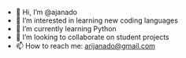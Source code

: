 - 👋 Hi, I’m @ajanado
- 👀 I’m interested in learning new coding languages
- 🌱 I’m currently learning Python
- 💞️ I’m looking to collaborate on student projects
- 📫 How to reach me: arijanado@gmail.com

<!---
ajanado/ajanado is a ✨ special ✨ repository because its `README.md` (this file) appears on your GitHub profile.
You can click the Preview link to take a look at your changes.
--->
